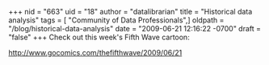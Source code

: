 +++
nid = "663"
uid = "18"
author = "datalibrarian"
title = "Historical data analysis"
tags = [ "Community of Data Professionals",]
oldpath = "/blog/historical-data-analysis"
date = "2009-06-21 12:16:22 -0700"
draft = "false"
+++
Check out this week\'s Fifth Wave cartoon:

<http://www.gocomics.com/thefifthwave/2009/06/21>
